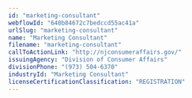 ```yaml
---
id: "marketing-consultant"
webflowId: "640b84672c7bedccd55ac41a"
urlSlug: "marketing-consultant"
name: "Marketing Consultant"
filename: "marketing-consultant"
callToActionLink: "http://njconsumeraffairs.gov/"
issuingAgency: "Division of Consumer Affairs"
divisionPhone: "(973) 504-6370"
industryId: "Marketing Consultant"
licenseCertificationClassification: "REGISTRATION"
---
```


